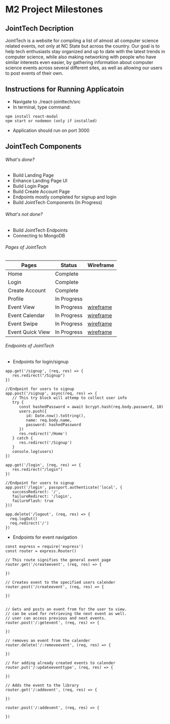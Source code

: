 # M2 Project Milestones

## JointTech Decription

JointTech is a website for compiling a list of almost all computer science related events, not only at NC State but across the country. Our goal is to help tech enthusiasts stay organized and up to date with the latest trends in computer science, while also making networking with people who have similar interests even easier, by gathering information about computer science events across several different sites, as well as allowing our users to post events of their own.

## Instructions for Running Applicatoin
* Navigate to ./react-jointtech/src
* In terminal, type command:
```
npm install react-modal
npm start or nodemon (only if installed)
```
* Application should run on port 3000

## JointTech Components

###### What's done?
* Build Landing Page
* Enhance Landing Page UI
* Build Login Page
* Build Create Account Page
* Endpoints mostly completed for signup and login
* Build JointTech Components (In Progress)
###### What's not done?
* Build JointTech Endpoints 
* Connecting to MongoDB

###### Pages of JointTech

| Pages   | Status      | Wireframe
| ------- | -------     | ---------
| Home | Complete | 
| Login   | Complete  |
| Create Account | Complete |
| Profile | In Progress  | 
| Event View   | In Progress  | [wireframe](https://postimg.cc/VdSDZDFS)
| Event Calendar | In Progress  | [wireframe](https://postimg.cc/LqSDXRFf)
| Event Swipe   | In Progress  | [wireframe](https://postimg.cc/Y47PQmfr)
| Event Quick View  | In Progress  | [wireframe](https://postimg.cc/TKgQf1Ff)

###### Endpoints of JointTech
* Endpoints for login/signup
```express
app.get('/signup', (req, res) => {
   res.redirect("/Signup")
})

//Endpoint for users to signup 
app.post('/signup', async(req, res) => {
   // This try block will attemp to collect user info 
   try {
      const hashedPassword = await bcrypt.hash(req.body.password, 10)
      users.push({
         id: Date.now().toString(),
         name: req.body.name,
         password: hashedPassword
      })
      res.redirect('/Home')
   } catch {
      res.redirect('/Signup')
   }
   console.log(users)
})

app.get('/login', (req, res) => {
   res.redirect("/login")
})  

//Endpoint for users to signup 
app.post('/login', passport.authenticate('local', {
   successRedirect: '/',
   failureRedirect: '/login',
   failureFlash: true
}))

app.delete('/logout', (req, res) => {
  req.logOut()
  req.redirect('/')
})
```
* Endpoints for event navigation
```express
const express = require('express')
const router = express.Router()

// This route signifies the general event page
router.get('/createevent', (req, res) => {
   
})

// Creates event to the specified users calender
router.post('/createevent', (req, res) => {
   
})


// Gets and posts an event from for the user to view.
// can be used for retrieving the next event as well. 
// user can access previous and next events.
router.post('/:getevent', (req, res) => {
   
}) 

// removes an event from the calender 
router.delete('/:removeevent', (req, res) => {
   
}) 

// For adding already created events to calender
router.put('/:updateeventtype', (req, res) => {
   
}) 

// Adds the event to the library
router.get('/:addevent', (req, res) => {
   
})

router.post('/:addevent', (req, res) => {
   
})
```
